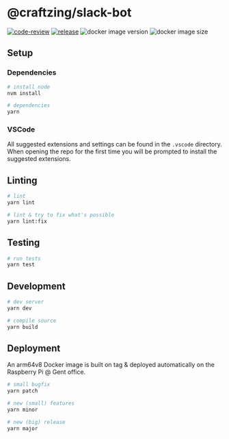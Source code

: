 # @craftzing/slack-bot

[![code-review](https://github.com/craftzing/slack-bot/workflows/code-review/badge.svg)](https://github.com/craftzing/slack-bot/actions/workflows/code-review.yml)
[![release](https://github.com/craftzing/slack-bot/workflows/release/badge.svg)](https://github.com/craftzing/slack-bot/actions/workflows/release.yml)
![docker image version](https://ghcr-badge.deta.dev/craftzing/slack-bot/latest_tag?label=latest)
![docker image size](https://ghcr-badge.deta.dev/craftzing/slack-bot/size)

## Setup

### Dependencies

```bash
# install node
nvm install

# dependencies
yarn
```

### VSCode

All suggested extensions and settings can be found in the `.vscode` directory.
When opening the repo for the first time you will be prompted to install the suggested extensions.

## Linting

```bash
# lint
yarn lint

# lint & try to fix what's possible
yarn lint:fix
```

## Testing

```bash
# run tests
yarn test
```

## Development

```bash
# dev server
yarn dev

# compile source
yarn build
```

## Deployment

An arm64v8 Docker image is built on tag & deployed automatically on the Raspberry Pi @ Gent office.

```bash
# small bugfix
yarn patch

# new (small) features
yarn minor

# new (big) release
yarn major
```
